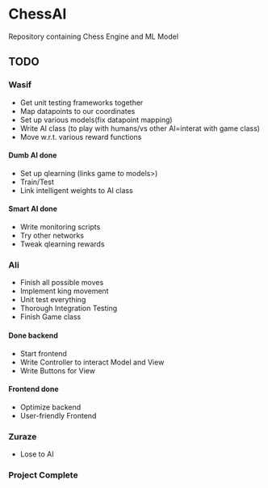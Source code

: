 # ChessAI

Repository containing Chess Engine and ML Model

## TODO
### **Wasif**
- Get unit testing frameworks together
- Map datapoints to our coordinates
- Set up various models(fix datapoint mapping)
- Write AI class (to play with humans/vs other AI=interat with game class)
- Move w.r.t. various reward functions
#### **Dumb AI done**
- Set up qlearning (links game to models>)
- Train/Test
- Link intelligent weights to AI class
#### **Smart AI done**
- Write monitoring scripts
- Try other networks
- Tweak qlearning rewards

### **Ali**
- Finish all possible moves
- Implement king movement
- Unit test everything
- Thorough Integration Testing
- Finish Game class
#### **Done backend**
- Start frontend
- Write Controller to interact Model and View
- Write Buttons for View
#### **Frontend done**
- Optimize backend
- User-friendly Frontend

### **Zuraze**
- Lose to AI

### Project Complete

